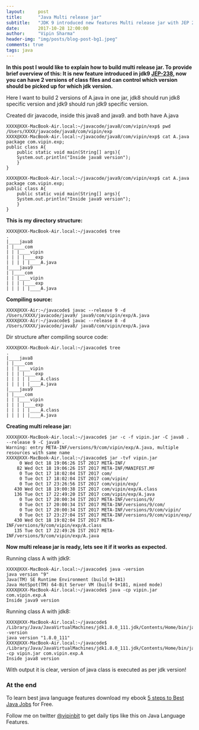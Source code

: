 ```yaml
---
layout:     post
title:      "Java Multi release jar"
subtitle:   "JDK 9 introduced new features Multi release jar with JEP 238"
date:       2017-10-28 12:00:00
author:     "Vipin Sharma"
header-img: "img/posts/blog-post-bg1.jpeg"
comments: true
tags: java
---
```


**In this post I would like to explain how to build multi release jar. To provide brief overview of this: It is new feature introduced in jdk9 [JEP-238](http://openjdk.java.net/jeps/238), now you can have 2 versions of class files and can control which version should be picked up for which jdk version.**

Here I want to build 2 versions of A.java in one jar, jdk8 should run jdk8 specific version and jdk9 should run jdk9 specific version.

Created dir javacode, inside this java8 and java9. and both have A.java

```
XXXX@XXX-MacBook-Air.local:~/javacode/java8/com/vipin/exp$ pwd
/Users/XXXX/javacode/java8/com/vipin/exp
XXXX@XXX-MacBook-Air.local:~/javacode/java8/com/vipin/exp$ cat A.java
package com.vipin.exp;
public class A{
    public static void main(String[] args){
	System.out.println("Inside java8 version");
    }
}
```

```
XXXX@XXX-MacBook-Air.local:~/javacode/java9/com/vipin/exp$ cat A.java
package com.vipin.exp;
public class A{
    public static void main(String[] args){
	System.out.println("Inside java9 version");
    }
}
```

**This is my directory structure:**

```
XXXX@XXX-MacBook-Air.local:~/javacode$ tree
.
|____java8
| |____com
| | |____vipin
| | | |____exp
| | | | |____A.java
|____java9
| |____com
| | |____vipin
| | | |____exp
| | | | |____A.java
```


**Compiling source:**

```
XXXX@XXX-Air:~/javacode$ javac --release 9 -d /Users/XXXX/javacode/java9/ java9/com/vipin/exp/A.java
XXXX@XXX-Air:~/javacode$ javac --release 8 -d /Users/XXXX/javacode/java8/ java8/com/vipin/exp/A.java
```
Dir structure after compiling source code:
```
XXXX@XXX-MacBook-Air.local:~/javacode$ tree
.
|____java8
| |____com
| | |____vipin
| | | |____exp
| | | | |____A.class
| | | | |____A.java
|____java9
| |____com
| | |____vipin
| | | |____exp
| | | | |____A.class
| | | | |____A.java
```

**Creating multi release jar:**

```
XXXX@XXX-MacBook-Air.local:~/javacode$ jar -c -f vipin.jar -C java8 . --release 9 -C java9 .
Warning: entry META-INF/versions/9/com/vipin/exp/A.java, multiple resources with same name
XXXX@XXX-MacBook-Air.local:~/javacode$ jar -tvf vipin.jar
     0 Wed Oct 18 19:06:26 IST 2017 META-INF/
    82 Wed Oct 18 19:06:26 IST 2017 META-INF/MANIFEST.MF
     0 Tue Oct 17 18:02:04 IST 2017 com/
     0 Tue Oct 17 18:02:04 IST 2017 com/vipin/
     0 Tue Oct 17 23:26:56 IST 2017 com/vipin/exp/
   430 Wed Oct 18 19:00:38 IST 2017 com/vipin/exp/A.class
   136 Tue Oct 17 22:49:20 IST 2017 com/vipin/exp/A.java
     0 Tue Oct 17 20:00:34 IST 2017 META-INF/versions/9/
     0 Tue Oct 17 20:00:34 IST 2017 META-INF/versions/9/com/
     0 Tue Oct 17 20:00:34 IST 2017 META-INF/versions/9/com/vipin/
     0 Tue Oct 17 23:27:04 IST 2017 META-INF/versions/9/com/vipin/exp/
   430 Wed Oct 18 19:02:04 IST 2017 META-INF/versions/9/com/vipin/exp/A.class
   135 Tue Oct 17 22:49:26 IST 2017 META-INF/versions/9/com/vipin/exp/A.java
```


**Now multi release jar is ready, lets see it if it works as expected.**

Running class A with jdk9:
```
XXXX@XXX-MacBook-Air.local:~/javacode$ java -version
java version "9"
Java(TM) SE Runtime Environment (build 9+181)
Java HotSpot(TM) 64-Bit Server VM (build 9+181, mixed mode)
XXXX@XXX-MacBook-Air.local:~/javacode$ java -cp vipin.jar com.vipin.exp.A
Inside java9 version
```


Running class A with jdk8:
```
XXXX@XXX-MacBook-Air.local:~/javacode$ /Library/Java/JavaVirtualMachines/jdk1.8.0_111.jdk/Contents/Home/bin/java -version
java version "1.8.0_111"
XXXX@XXX-MacBook-Air.local:~/javacode$ /Library/Java/JavaVirtualMachines/jdk1.8.0_111.jdk/Contents/Home/bin/java -cp vipin.jar com.vipin.exp.A
Inside java8 version
```

With output it is clear, version of java class is executed as per jdk version!

### At the end

To learn best java language features download my ebook [5 steps to Best Java Jobs](https://jfeatures.com/) for Free.

Follow me on twitter [@vipinbit](https://twitter.com/vipinbit) to get daily tips like this on Java Language Features.
